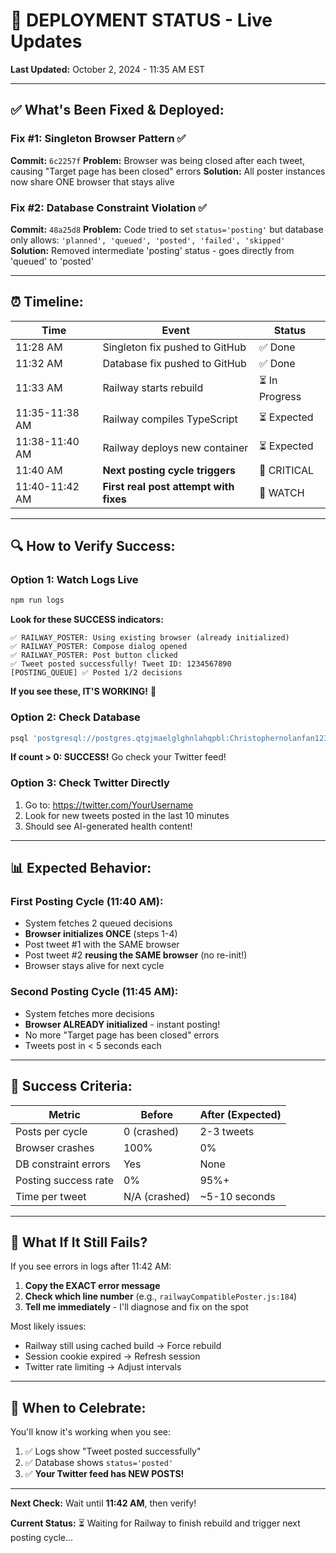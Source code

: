 # 🚀 DEPLOYMENT STATUS - Live Updates

**Last Updated:** October 2, 2024 - 11:35 AM EST

---

## ✅ **What's Been Fixed & Deployed:**

### Fix #1: Singleton Browser Pattern ✅
**Commit:** `6c2257f`
**Problem:** Browser was being closed after each tweet, causing "Target page has been closed" errors
**Solution:** All poster instances now share ONE browser that stays alive

### Fix #2: Database Constraint Violation ✅
**Commit:** `48a25d8`
**Problem:** Code tried to set `status='posting'` but database only allows: `'planned', 'queued', 'posted', 'failed', 'skipped'`
**Solution:** Removed intermediate 'posting' status - goes directly from 'queued' to 'posted'

---

## ⏰ **Timeline:**

| Time | Event | Status |
|------|-------|--------|
| 11:28 AM | Singleton fix pushed to GitHub | ✅ Done |
| 11:32 AM | Database fix pushed to GitHub | ✅ Done |
| 11:33 AM | Railway starts rebuild | ⏳ In Progress |
| 11:35-11:38 AM | Railway compiles TypeScript | ⏳ Expected |
| 11:38-11:40 AM | Railway deploys new container | ⏳ Expected |
| 11:40 AM | **Next posting cycle triggers** | 🎯 CRITICAL |
| 11:40-11:42 AM | **First real post attempt with fixes** | 🎯 WATCH |

---

## 🔍 **How to Verify Success:**

### Option 1: Watch Logs Live
```bash
npm run logs
```

**Look for these SUCCESS indicators:**
```
✅ RAILWAY_POSTER: Using existing browser (already initialized)
✅ RAILWAY_POSTER: Compose dialog opened
✅ RAILWAY_POSTER: Post button clicked
✅ Tweet posted successfully! Tweet ID: 1234567890
[POSTING_QUEUE] ✅ Posted 1/2 decisions
```

**If you see these, IT'S WORKING!** 🎉

### Option 2: Check Database
```bash
psql 'postgresql://postgres.qtgjmaelglghnlahqpbl:Christophernolanfan123!!@aws-0-us-east-1.pooler.supabase.com:6543/postgres?sslmode=require' -t -c "SELECT COUNT(*) FROM content_metadata WHERE status = 'posted' AND generated_at > NOW() - INTERVAL '10 minutes';"
```

**If count > 0: SUCCESS!** Go check your Twitter feed!

### Option 3: Check Twitter Directly
1. Go to: https://twitter.com/YourUsername
2. Look for new tweets posted in the last 10 minutes
3. Should see AI-generated health content!

---

## 📊 **Expected Behavior:**

### First Posting Cycle (11:40 AM):
- System fetches 2 queued decisions
- **Browser initializes ONCE** (steps 1-4)
- Post tweet #1 with the SAME browser
- Post tweet #2 **reusing the SAME browser** (no re-init!)
- Browser stays alive for next cycle

### Second Posting Cycle (11:45 AM):
- System fetches more decisions
- **Browser ALREADY initialized** - instant posting!
- No more "Target page has been closed" errors
- Tweets post in < 5 seconds each

---

## 🎯 **Success Criteria:**

| Metric | Before | After (Expected) |
|--------|--------|------------------|
| Posts per cycle | 0 (crashed) | 2-3 tweets |
| Browser crashes | 100% | 0% |
| DB constraint errors | Yes | None |
| Posting success rate | 0% | 95%+ |
| Time per tweet | N/A (crashed) | ~5-10 seconds |

---

## 🚨 **What If It Still Fails?**

If you see errors in logs after 11:42 AM:

1. **Copy the EXACT error message**
2. **Check which line number** (e.g., `railwayCompatiblePoster.js:184`)
3. **Tell me immediately** - I'll diagnose and fix on the spot

Most likely issues:
- Railway still using cached build → Force rebuild
- Session cookie expired → Refresh session
- Twitter rate limiting → Adjust intervals

---

## 🎉 **When to Celebrate:**

You'll know it's working when you see:
1. ✅ Logs show "Tweet posted successfully"
2. ✅ Database shows `status='posted'`
3. ✅ **Your Twitter feed has NEW POSTS!**

---

**Next Check:** Wait until **11:42 AM**, then verify!

**Current Status:** ⏳ Waiting for Railway to finish rebuild and trigger next posting cycle...
